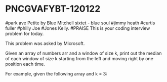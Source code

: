 # PNCGVAFYBT-120122
#park ave Petite by Blue Mitchell sixtet - blue soul
#jimmy heath
#curtis fuller
#philly Joe
#Jones Kelly.
#PRAISE
This is your coding interview problem for today.

This problem was asked by Microsoft.

Given an array of numbers arr and a window of size k, print out the median of each window of size k starting from the left and moving right by one position each time.

For example, given the following array and k = 3:
